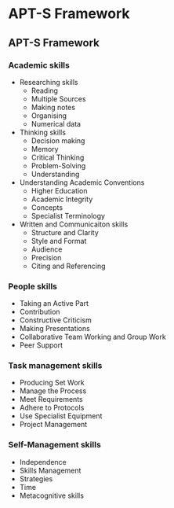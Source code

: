 # APT-S Framework

## APT-S Framework

### Academic skills

* Researching skills
  * Reading
  * Multiple Sources
  * Making notes
  * Organising
  * Numerical data
* Thinking skills
  * Decision making
  * Memory
  * Critical Thinking
  * Problem-Solving
  * Understanding
* Understanding Academic Conventions
  * Higher Education
  * Academic Integrity
  * Concepts
  * Specialist Terminology
* Written and Communicaiton skills
  * Structure and Clarity
  * Style and Format
  * Audience
  * Precision
  * Citing and Referencing

### People skills

* Taking an Active Part
* Contribution
* Constructive Criticism
* Making Presentations
* Collaborative Team Working and Group Work
* Peer Support

### Task management skills

* Producing Set Work
* Manage the Process
* Meet Requirements
* Adhere to Protocols
* Use Specialist Equipment
* Project Management

### Self-Management skills

* Independence
* Skills Management
* Strategies
* Time
* Metacognitive skills


